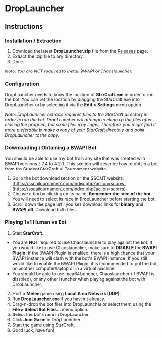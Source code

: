 # DropLauncher

## Instructions

### Installation / Extraction
1. Download the latest **DropLauncher.zip** file from the [Releases](https://github.com/adakitesystems/DropLauncher/releases) page.
2. Extract the .zip file to any directory.
3. Done.

*Note: You are NOT required to install BWAPI or Chaoslauncher.*

### Configuration

DropLauncher needs to know the location of **StarCraft.exe** in order to run the bot. You can set the location by dragging the StarCraft.exe into DropLauncher or by selecting it via the **Edit > Settings** menu option.

*Note: DropLauncher extracts required files to the StarCraft directory in order to run the bot. DropLauncher will attempt to clean up the files after closing the program, but some files may linger. Therefore, you might find it more preferable to make a copy of your StarCraft directory and point DropLauncher to the copy.*

### Downloading / Obtaining a BWAPI Bot

You should be able to use any bot from any site that was created with BWAPI versions 3.7.4 to 4.2.0. This section will describe how to obtain a bot from the Student StarCraft AI Tournament website.

1. Go to the bot download section on the SSCAIT website: [https://sscaitournament.com/index.php?action=scores](https://sscaitournament.com/index.php?action=scores)
2. Choose a bot by clicking on its name. **Remember the race of the bot**. You will need to select its race in DropLauncher before starting the bot.
3. Scroll down the page until you see download links for **binary** and **BWAPI.dll**. Download both files.

### Playing 1v1 Human vs Bot

1. Start **StarCraft**.
  * You are **NOT** required to use Chaoslauncher to play against the bot. If you would like to use Chaoslauncher, make sure to **DISABLE** the **BWAPI Plugin**. If the BWAPI Plugin is enabled, there is a high chance that your BWAPI instance will clash with the bot's BWAPI instance. If you still would like to enable the BWAPI Plugin, it is recommended to put the bot on another computer/laptop or in a virtual machine.
  * You should be able to use mca64launcher, Chaoslauncher (if BWAPI is disabled), or any other launcher when playing against the bot with DropLauncher.
2. Host a **Melee** game using **Local Area Network (UDP)**.
3. Run **DropLauncher.exe** if you haven't already.
4. Drag-n-drop the bot files into DropLauncher or select them using the **File > Select Bot Files...** menu option.
5. Select the bot's race in DropLauncher.
6. Click **Join Game** in DropLauncher.
7. Start the game using StarCraft.
8. Good luck, have fun!
